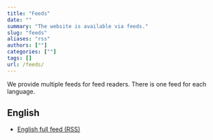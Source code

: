 ```yaml
---
title: "Feeds"
date: ""
summary: "The website is available via feeds."
slug: "feeds"
aliases: "rss"
authors: [""]
categories: [""]
tags: []
url: /feeds/
---
```


We provide multiple feeds for feed readers. There is one feed for each language.

## English
<!-- TODO: implement rss feed -->
- [English full feed (RSS)](/posts/index.xml)
